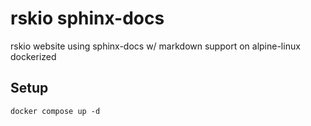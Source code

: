 # rskio sphinx-docs

rskio website using sphinx-docs w/ markdown support on alpine-linux dockerized

## Setup

```
docker compose up -d
```

